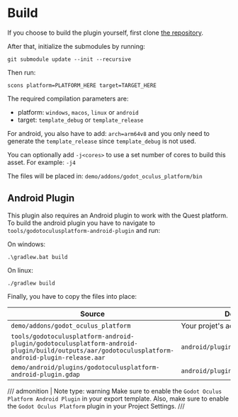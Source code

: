# Build
If you choose to build the plugin yourself, first clone [the repository](https://github.com/decacis/godot_oculus_platform).

After that, initialize the submodules by running:
```
git submodule update --init --recursive
```

Then run:
```
scons platform=PLATFORM_HERE target=TARGET_HERE
```

The required compilation parameters are:

- platform: `windows`, `macos`, `linux` or `android`
- target: `template_debug` or `template_release`

For android, you also have to add: `arch=arm64v8` and you only need to generate the `template_release` since `template_debug` is not used.

You can optionally add `-j<cores>` to use a set number of cores to build this asset. For example: `-j4`

The files will be placed in: `demo/addons/godot_oculus_platform/bin`

## Android Plugin
This plugin also requires an Android plugin to work with the Quest platform. To build the android plugin you have to navigate to `tools/godotoculusplatform-android-plugin` and run:

On windows:
```
.\gradlew.bat build
```

On linux:
```
./gradlew build
```

Finally, you have to copy the files into place:

| Source                              | Destination                |
|-------------------------------------|----------------------------|
| `demo/addons/godot_oculus_platform` | Your projet's addon folder |
| `tools/godotoculusplatform-android-plugin/godotoculusplatform-android-plugin/build/outputs/aar/godotoculusplatform-android-plugin-release.aar` | `android/plugins/godotoculusplatform` |
| `demo/android/plugins/godotoculusplatform-android-plugin.gdap` | `android/plugins` |

/// admonition | Note
    type: warning
Make sure to enable the `Godot Oculus Platform Android Plugin` in your export template. Also, make sure to enable the `Godot Oculus Platform` plugin in your Project Settings.
///
